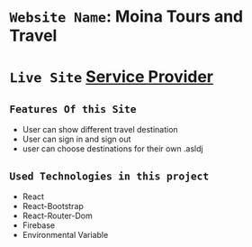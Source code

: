 # `Website Name`: Moina Tours and Travel
# `Live Site` [Service Provider](service-provider7.web.app) 

## `Features Of this Site`
* User can show different travel destination
* User can sign in and sign out
* user can choose destinations for their own
.asldj

## `Used Technologies in this project`
* React
* React-Bootstrap
* React-Router-Dom
* Firebase
* Environmental Variable 
